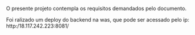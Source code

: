 O presente projeto contempla os requisitos demandados pelo documento. 

Foi ralizado um deploy do backend na was, que pode ser acessado pelo ip: http:/18.117.242.223:8081/
